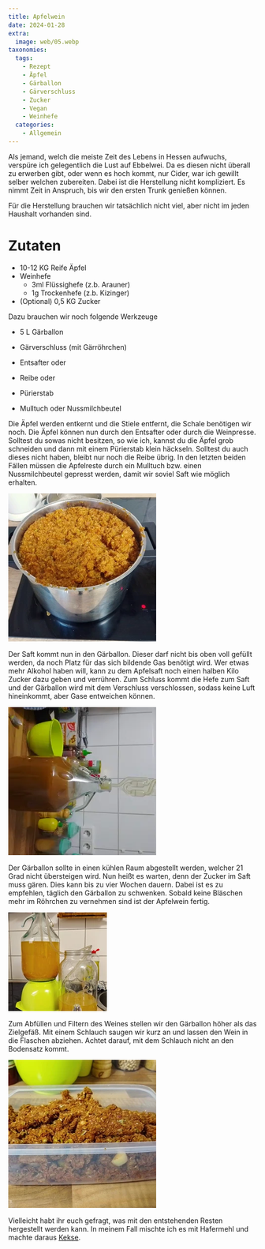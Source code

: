 ```yaml
---
title: Apfelwein
date: 2024-01-28
extra:
  image: web/05.webp
taxonomies:
  tags:
    - Rezept
    - Äpfel
    - Gärballon
    - Gärverschluss
    - Zucker
    - Vegan
    - Weinhefe
  categories:
    - Allgemein
---
```

Als jemand, welch die meiste Zeit des Lebens in Hessen aufwuchs, verspüre ich gelegentlich die Lust auf Ebbelwei. Da es diesen nicht überall zu erwerben gibt, oder wenn es hoch kommt, nur Cider, war ich gewillt selber welchen zubereiten.
Dabei ist die Herstellung nicht kompliziert. Es nimmt Zeit in Anspruch, bis wir den ersten Trunk genießen können.
<!-- more -->

Für die Herstellung brauchen wir tatsächlich nicht viel, aber nicht im jeden Haushalt vorhanden sind.

# Zutaten
* 10-12 KG Reife Äpfel
* Weinhefe
  * 3ml Flüssighefe (z.b. Arauner)
  * 1g Trockenhefe (z.b. Kizinger)
* (Optional) 0,5 KG Zucker

Dazu brauchen wir noch folgende Werkzeuge
* 5 L Gärballon
* Gärverschluss (mit Gärröhrchen)

* Entsafter oder
* Reibe oder
* Pürierstab
* Mulltuch oder Nussmilchbeutel

Die Äpfel werden entkernt und die Stiele entfernt, die Schale benötigen wir noch. 
Die Äpfel können nun durch den Entsafter oder durch die Weinpresse. Solltest du sowas nicht besitzen, so wie ich, kannst du die Äpfel grob schneiden und dann mit einem Pürierstab klein häckseln. Solltest du auch dieses nicht haben, bleibt nur noch die Reibe übrig. In den letzten beiden Fällen müssen die Apfelreste durch ein Mulltuch bzw. einen Nussmilchbeutel gepresst werden, damit wir soviel Saft wie möglich erhalten.

[![Ein großer metallischer Topf mit pürierten Äpfeln.](web/02-thumb.webp)](web/02.webp)

Der Saft kommt nun in den Gärballon. Dieser darf nicht bis oben voll gefüllt werden, da noch Platz für das sich bildende Gas benötigt wird. Wer etwas mehr Alkohol haben will, kann zu dem Apfelsaft noch einen halben Kilo Zucker dazu geben und verrühren. Zum Schluss kommt die Hefe zum Saft und der Gärballon wird mit dem Verschluss verschlossen, sodass keine Luft hineinkommt, aber Gase entweichen können. 

[![Gärballon mit trübem Apfelsaft und Gärverschluss](web/06-thumb.webp)](web/06.webp)

Der Gärballon sollte in einen kühlen Raum abgestellt werden, welcher 21 Grad nicht übersteigen wird.
Nun heißt es warten, denn der Zucker im Saft muss gären. Dies kann bis zu vier Wochen dauern. Dabei ist es zu empfehlen, täglich den Gärballon zu schwenken. Sobald keine Bläschen mehr im Röhrchen zu vernehmen sind ist der Apfelwein fertig. 

[![](web/04-thumb.webp)](web/04.webp)

Zum Abfüllen und Filtern des Weines stellen wir den Gärballon höher als das Zielgefäß. Mit einem Schlauch saugen wir kurz an und lassen den Wein in die Flaschen abziehen. Achtet darauf, mit dem Schlauch nicht an den Bodensatz kommt.  

[![Eine Kunststoffdose mit Apfelresten](web/03-thumb.webp)](web/03.webp)

Vielleicht habt ihr euch gefragt, was mit den entstehenden Resten hergestellt werden kann. In meinem Fall mischte ich es mit Hafermehl und machte daraus [Kekse](articles/apfelzimt-haferplaetzchen-2023-12-20/).
  
